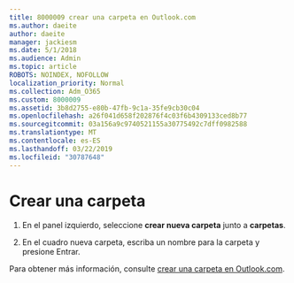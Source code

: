 ```yaml
---
title: 8000009 crear una carpeta en Outlook.com
ms.author: daeite
author: daeite
manager: jackiesm
ms.date: 5/1/2018
ms.audience: Admin
ms.topic: article
ROBOTS: NOINDEX, NOFOLLOW
localization_priority: Normal
ms.collection: Adm_O365
ms.custom: 8000009
ms.assetid: 3b8d2755-e80b-47fb-9c1a-35fe9cb30c04
ms.openlocfilehash: a26f041d658f202876f4c03f6b4309133ced8b77
ms.sourcegitcommit: 03a156a9c9740521155a30775492c7dff0982588
ms.translationtype: MT
ms.contentlocale: es-ES
ms.lasthandoff: 03/22/2019
ms.locfileid: "30787648"
---
```

# <a name="create-a-folder"></a>Crear una carpeta

1. En el panel izquierdo, seleccione **crear nueva carpeta** junto a **carpetas**. 
    
2. En el cuadro nueva carpeta, escriba un nombre para la carpeta y presione Entrar.
    
Para obtener más información, consulte [crear una carpeta en Outlook.com](https://go.microsoft.com/fwlink/p/?linkid=873114).
  

